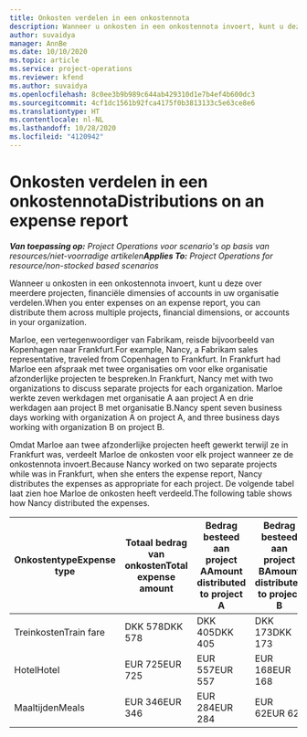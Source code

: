 ```yaml
---
title: Onkosten verdelen in een onkostennota
description: Wanneer u onkosten in een onkostennota invoert, kunt u deze over meerdere projecten, rechtspersonen of accounts in uw organisatie verdelen.
author: suvaidya
manager: AnnBe
ms.date: 10/10/2020
ms.topic: article
ms.service: project-operations
ms.reviewer: kfend
ms.author: suvaidya
ms.openlocfilehash: 8c0ee3b9b989c644ab429310d1e7b4ef4b600dc3
ms.sourcegitcommit: 4cf1dc1561b92fca4175f0b3813133c5e63ce8e6
ms.translationtype: HT
ms.contentlocale: nl-NL
ms.lasthandoff: 10/28/2020
ms.locfileid: "4120942"
---
```

# <a name="distributions-on-an-expense-report"></a><span data-ttu-id="7bf37-103">Onkosten verdelen in een onkostennota</span><span class="sxs-lookup"><span data-stu-id="7bf37-103">Distributions on an expense report</span></span>

<span data-ttu-id="7bf37-104">_**Van toepassing op:** Project Operations voor scenario's op basis van resources/niet-voorradige artikelen_</span><span class="sxs-lookup"><span data-stu-id="7bf37-104">_**Applies To:** Project Operations for resource/non-stocked based scenarios_</span></span>

<span data-ttu-id="7bf37-105">Wanneer u onkosten in een onkostennota invoert, kunt u deze over meerdere projecten, financiële dimensies of accounts in uw organisatie verdelen.</span><span class="sxs-lookup"><span data-stu-id="7bf37-105">When you enter expenses on an expense report, you can distribute them across multiple projects, financial dimensions, or accounts in your organization.</span></span>

<span data-ttu-id="7bf37-106">Marloe, een vertegenwoordiger van Fabrikam, reisde bijvoorbeeld van Kopenhagen naar Frankfurt.</span><span class="sxs-lookup"><span data-stu-id="7bf37-106">For example, Nancy, a Fabrikam sales representative, traveled from Copenhagen to Frankfurt.</span></span> <span data-ttu-id="7bf37-107">In Frankfurt had Marloe een afspraak met twee organisaties om voor elke organisatie afzonderlijke projecten te bespreken.</span><span class="sxs-lookup"><span data-stu-id="7bf37-107">In Frankfurt, Nancy met with two organizations to discuss separate projects for each organization.</span></span> <span data-ttu-id="7bf37-108">Marloe werkte zeven werkdagen met organisatie A aan project A en drie werkdagen aan project B met organisatie B.</span><span class="sxs-lookup"><span data-stu-id="7bf37-108">Nancy spent seven business days working with organization A on project A, and three business days working with organization B on project B.</span></span>

<span data-ttu-id="7bf37-109">Omdat Marloe aan twee afzonderlijke projecten heeft gewerkt terwijl ze in Frankfurt was, verdeelt Marloe de onkosten voor elk project wanneer ze de onkostennota invoert.</span><span class="sxs-lookup"><span data-stu-id="7bf37-109">Because Nancy worked on two separate projects while was in Frankfurt, when she enters the expense report, Nancy distributes the expenses as appropriate for each project.</span></span> <span data-ttu-id="7bf37-110">De volgende tabel laat zien hoe Marloe de onkosten heeft verdeeld.</span><span class="sxs-lookup"><span data-stu-id="7bf37-110">The following table shows how Nancy distributed the expenses.</span></span>

| <span data-ttu-id="7bf37-111">Onkostentype</span><span class="sxs-lookup"><span data-stu-id="7bf37-111">Expense type</span></span> | <span data-ttu-id="7bf37-112">Totaal bedrag van onkosten</span><span class="sxs-lookup"><span data-stu-id="7bf37-112">Total expense amount</span></span> | <span data-ttu-id="7bf37-113">Bedrag besteed aan project A</span><span class="sxs-lookup"><span data-stu-id="7bf37-113">Amount distributed to project A</span></span> | <span data-ttu-id="7bf37-114">Bedrag besteed aan project B</span><span class="sxs-lookup"><span data-stu-id="7bf37-114">Amount distributed to project B</span></span> |
|--------------|----------------------|---------------------------------|---------------------------------|
| <span data-ttu-id="7bf37-115">Treinkosten</span><span class="sxs-lookup"><span data-stu-id="7bf37-115">Train fare</span></span>   | <span data-ttu-id="7bf37-116">DKK 578</span><span class="sxs-lookup"><span data-stu-id="7bf37-116">DKK 578</span></span>              | <span data-ttu-id="7bf37-117">DKK 405</span><span class="sxs-lookup"><span data-stu-id="7bf37-117">DKK 405</span></span>                         | <span data-ttu-id="7bf37-118">DKK 173</span><span class="sxs-lookup"><span data-stu-id="7bf37-118">DKK 173</span></span>                         |
| <span data-ttu-id="7bf37-119">Hotel</span><span class="sxs-lookup"><span data-stu-id="7bf37-119">Hotel</span></span>        | <span data-ttu-id="7bf37-120">EUR 725</span><span class="sxs-lookup"><span data-stu-id="7bf37-120">EUR 725</span></span>              | <span data-ttu-id="7bf37-121">EUR 557</span><span class="sxs-lookup"><span data-stu-id="7bf37-121">EUR 557</span></span>                         | <span data-ttu-id="7bf37-122">EUR 168</span><span class="sxs-lookup"><span data-stu-id="7bf37-122">EUR 168</span></span>                         |
| <span data-ttu-id="7bf37-123">Maaltijden</span><span class="sxs-lookup"><span data-stu-id="7bf37-123">Meals</span></span>        | <span data-ttu-id="7bf37-124">EUR 346</span><span class="sxs-lookup"><span data-stu-id="7bf37-124">EUR 346</span></span>              | <span data-ttu-id="7bf37-125">EUR 284</span><span class="sxs-lookup"><span data-stu-id="7bf37-125">EUR 284</span></span>                         | <span data-ttu-id="7bf37-126">EUR 62</span><span class="sxs-lookup"><span data-stu-id="7bf37-126">EUR 62</span></span>                          |
